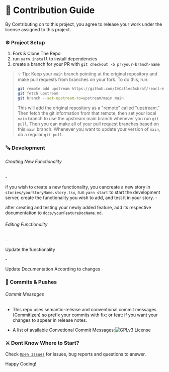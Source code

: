 <h1>🎀 Contribution Guide</h1>
<p>By Contributing on to this project, you agree to release your work under the license assigned to this project.</p>
<h3>⚙️ Project Setup</h3>
<ol>
<li>Fork & Clone The Repo</li>
<li>run <code>yarn install</code> to install dependencies</li>
<li>create a branch for your PR with <code>git checkout -b pr/your-branch-name</code> </li>
</ol>

> 💡 Tip: Keep your `main` branch pointing at the original repository and make
> pull requests from branches on your fork. To do this, run:
>
> ```sh
> git remote add upstream https://github.com/ImCalledAshraf/react-mouse-pointer.git
> git fetch upstream
> git branch --set-upstream-to=upstream/main main
> ```
>
> This will add the original repository as a "remote" called "upstream," Then
> fetch the git information from that remote, then set your local `main`
> branch to use the upstream main branch whenever you run `git pull`. Then you
> can make all of your pull request branches based on this `main` branch.
> Whenever you want to update your version of `main`, do a regular `git pull`.

<h3>🪚 Development</h3>
<h6>Creating New Functionality</h6>
- <p>if you wish to create a new functionality, you cancreate a new story in <code>stories/yourStoryName.story.tsx</code>, run <code>yarn start</code> to start the development server, create the functionality you wish to add, and test it in your story.
- <p>after creating and testing your newly added feature, add its respective documentation to <code>docs/yourFeatureDocName.md</code>.</p>
<h6>Editing Functionality</h6>
- <p>Update the functionality</p>
- <p>Update Documentation According to changes</p>
</p>
<h3>🧰  Commits & Pushes</h3>
<h6> Commit Messages </h6>

- <p> This repo uses semantic-release and conventional commit messages (Commitizen) so prefix your commits with fix: or feat: if you want your changes to appear in release notes.</p>
- <p>A list of available Convetional Commit Messages:<img src="https://raw.githubusercontent.com/commitizen/cz-cli/master/meta/screenshots/add-commit.png" alt="GPLv3 License"></p>


<h3>⚔️ Dont Know Where to Start? </h3>
<p>Check <code><a href='https://github.com/ImCalledAshraf/react-mouse-pointer/issues?q=is%3Aopen+is%3Aissue'>Open Issues</a></code> for issues, bug reports and questions to answer.</p>

<p>Happy Coding!</p>
